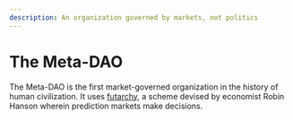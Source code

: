 ```yaml
---
description: An organization governed by markets, not politics
---
```


# The Meta-DAO

The Meta-DAO is the first market-governed organization in the history of human civilization. It uses [futarchy](https://mason.gmu.edu/\~rhanson/futarchy.html), a scheme devised by economist Robin Hanson wherein prediction markets make decisions.
